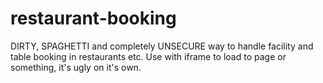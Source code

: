 # restaurant-booking
DIRTY, SPAGHETTI and completely UNSECURE way to handle facility and table booking in restaurants etc. Use with iframe to load to page or something, it's ugly on it's own.
